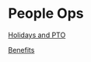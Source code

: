 <!-- TITLE: People Ops -->
<!-- SUBTITLE: Benefits, policies, and bears. Oh my! -->

# People Ops
[Holidays and PTO](/peopleops/timeoff)


[Benefits](/peopleops/benefits)
